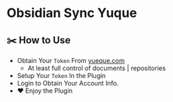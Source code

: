 # Obsidian Sync Yuque

## ✂️ How to Use

- Obtain Your `Token` From [yueque.com](https://www.yuque.com/settings/tokens/new?language=en-us)
  - At least full control of documents | repositories
- Setup Your `Token` In the Plugin
- Login to Obtain Your Account Info.
- ❤️ Enjoy the Plugin